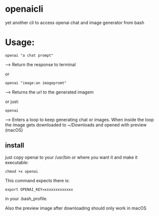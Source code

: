 # openaicli
yet another cli to access openai chat and image generator from bash


# Usage:

```
openai "a chat prompt"
```

--> Return the response to terminal

or

```
openai "image:an imagepromt"
```

--> Returns the url to the generated imagem

or just:

```
openai
```

--> Enters a loop to keep generating chat or images. When inside the loop the image gets downloaded to ~/Downloads and opened with preview (macOS)



## install

just copy openai to your /usr/bin or where you want it
and make it executable:

```
chmod +x openai
```

This command expects there is:

```
export OPENAI_KEY=xxxxxxxxxxxxx
```

in your .bash_profile.

Also the preview image after downloading should only work in macOS
